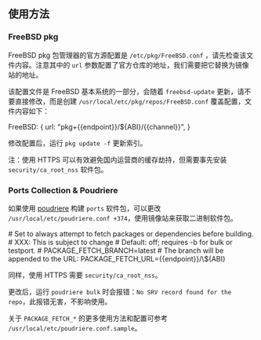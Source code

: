 ## 使用方法

### FreeBSD pkg

FreeBSD pkg 包管理器的官方源配置是 `/etc/pkg/FreeBSD.conf` ，请先检查该文件内容。注意其中的 `url` 参数配置了官方仓库的地址，我们需要把它替换为镜像站的地址。

该配置文件是 FreeBSD 基本系统的一部分，会随着 `freebsd-update` 更新，请不要直接修改，而是创建 `/usr/local/etc/pkg/repos/FreeBSD.conf` 覆盖配置，文件内容如下：

<tmpl z-input="channel">
FreeBSD: {
  url: "pkg+{{endpoint}}/${ABI}/{{channel}}",
}
</tmpl>

修改配置后，运行 `pkg update -f` 更新索引。

注：使用 HTTPS 可以有效避免国内运营商的缓存劫持，但需要事先安装 `security/ca_root_nss` 软件包。


### Ports Collection & Poudriere

如果使用 [poudriere](https://github.com/freebsd/poudriere) 构建 `ports` 软件包，可以更改 `/usr/local/etc/poudriere.conf +374`，使用镜像站来获取二进制软件包。

<tmpl>
# Set to always attempt to fetch packages or dependencies before building.
# XXX: This is subject to change
# Default: off; requires -b <branch> for bulk or testport.
# PACKAGE_FETCH_BRANCH=latest
# The branch will be appended to the URL:
PACKAGE_FETCH_URL={{endpoint}}/\${ABI}
</tmpl>

同样，使用 HTTPS 需要 `security/ca_root_nss`。

更改后，运行 `poudriere bulk` 时会报错：`No SRV record found for the repo`，此报错无害，不影响使用。

关于 `PACKAGE_FETCH_*` 的更多使用方法和配置可参考 `/usr/local/etc/poudriere.conf.sample`。
